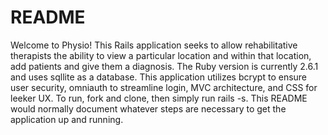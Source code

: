 # README

Welcome to Physio! This Rails application seeks to allow rehabilitative therapists the ability to view a particular location and within that location, add patients and give them a diagnosis. 
The Ruby version is currently 2.6.1 and uses sqllite as a database. This application utilizes bcrypt to ensure user security, omniauth to streamline login, MVC architecture, and CSS for leeker UX. To run, fork and clone, then simply run rails -s.
This README would normally document whatever steps are necessary to get the
application up and running.

